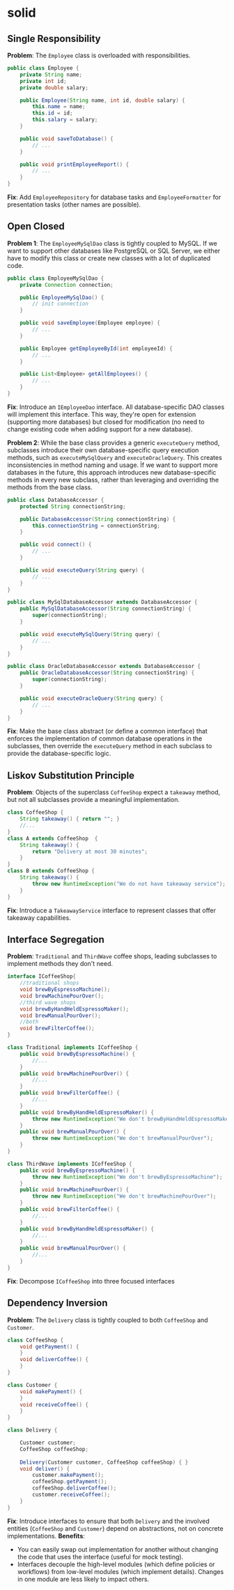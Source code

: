 # solid

## Single Responsibility

**Problem**: The ``Employee`` class is overloaded with responsibilities.

```java
public class Employee {
    private String name;
    private int id;
    private double salary;

    public Employee(String name, int id, double salary) {
        this.name = name;
        this.id = id;
        this.salary = salary;
    }

    public void saveToDatabase() {
        // ...
    }

    public void printEmployeeReport() {
        // ...
    }
}
```

**Fix**: Add ``EmployeeRepository`` for database tasks and `EmployeeFormatter` for presentation tasks (other names are possible).

## Open Closed

**Problem 1**: The ``EmployeeMySqlDao`` class is tightly coupled to MySQL. If we want to support other databases like PostgreSQL or SQL Server, we either have to modify this class or create new classes with a lot of duplicated code.

```java
public class EmployeeMySqlDao {
    private Connection connection;

    public EmployeeMySqlDao() {
        // init connection
    }

    public void saveEmployee(Employee employee) {
        // ...
    }

    public Employee getEmployeeById(int employeeId) {
        // ...
    }

    public List<Employee> getAllEmployees() {
        // ...
    }
}
```

**Fix**: Introduce an ``IEmployeeDao`` interface. All database-specific DAO classes will implement this interface. This way, they're open for extension (supporting more databases) but closed for modification (no need to change existing code when adding support for a new database).

**Problem 2**: While the base class provides a generic ``executeQuery`` method, subclasses introduce their own database-specific query execution methods, such as ``executeMySqlQuery`` and ``executeOracleQuery``. This creates inconsistencies in method naming and usage. Ìf we want to support more databases in the future, this approach introduces new database-specific methods in every new subclass, rather than leveraging and overriding the methods from the base class.

```java
public class DatabaseAccessor {
    protected String connectionString;

    public DatabaseAccessor(String connectionString) {
        this.connectionString = connectionString;
    }

    public void connect() {
        // ...
    }

    public void executeQuery(String query) {
        // ...
    }
}

public class MySqlDatabaseAccessor extends DatabaseAccessor {
    public MySqlDatabaseAccessor(String connectionString) {
        super(connectionString);
    }

    public void executeMySqlQuery(String query) {
        // ...
    }
}

public class OracleDatabaseAccessor extends DatabaseAccessor {
    public OracleDatabaseAccessor(String connectionString) {
        super(connectionString);
    }

    public void executeOracleQuery(String query) {
        // ...
    }
}
```

**Fix**: Make the base class abstract (or define a common interface) that enforces the implementation of common database operations in the subclasses, then override the ``executeQuery`` method in each subclass to provide the database-specific logic.

## Liskov Substitution Principle

**Problem**: Objects of the superclass ``CoffeeShop`` expect a ``takeaway`` method, but not all subclasses provide a meaningful implementation.

```java
class CoffeeShop {
    String takeaway() { return ""; }
    //...
}
class A extends CoffeeShop  {
    String takeaway() {
        return "Delivery at most 30 minutes";
    }
}
class B extends CoffeeShop {
    String takeaway() {
        throw new RuntimeException("We do not have takeaway service");
    }
}
```

**Fix**: Introduce a ``TakeawayService`` interface to represent classes that offer takeaway capabilities.

## Interface Segregation

**Problem**: ``Traditional`` and ``ThirdWave`` coffee shops, leading subclasses to implement methods they don't need.

```java
interface ICoffeeShop{
    //traditional shops
    void brewByEspressoMachine();
    void brewMachinePourOver();
    //third wave shops
    void brewByHandHeldEspressoMaker();
    void brewManualPourOver();
    //both
    void brewFilterCoffee();
}

class Traditional implements ICoffeeShop { 
    public void brewByEspressoMachine() {
        //...
    } 
    public void brewMachinePourOver() {
        //...
    }  
    public void brewFilterCoffee() {
        //...
    }
    public void brewByHandHeldEspressoMaker() {
        throw new RuntimeException("We don't brewByHandHeldEspressoMaker");
    } 
    public void brewManualPourOver() {
        throw new RuntimeException("We don't brewManualPourOver");
    }
}

class ThirdWave implements ICoffeeShop { 
	public void brewByEspressoMachine() {
        throw new RuntimeException("We don't brewByEspressoMachine");
    } 
	public void brewMachinePourOver() {
        throw new RuntimeException("We don't brewMachinePourOver");
    }
	public void brewFilterCoffee() {
        //...
    }
	public void brewByHandHeldEspressoMaker() {
        //...
    } 
	public void brewManualPourOver() {
        //...
    }  
}
```

**Fix**: Decompose ``ICoffeeShop`` into three focused interfaces

## Dependency Inversion

**Problem**: The ``Delivery`` class is tightly coupled to both ``CoffeeShop`` and ``Customer``.

```java
class CoffeeShop {
    void getPayment() {
    }
    void deliverCoffee() {
    }
}

class Customer { 
    void makePayment() {
    }
    void receiveCoffee() {
    }
}

class Delivery { 

	Customer customer;
	CoffeeShop coffeeShop;
	
	Delivery(Customer customer, CoffeeShop coffeeShop) { }
    void deliver() {
        customer.makePayment();
        coffeeShop.getPayment();
        coffeeShop.deliverCoffee();
        customer.receiveCoffee();
    }
}

```

**Fix**:  Introduce interfaces to ensure that both ``Delivery`` and the involved entities (``CoffeeShop`` and ``Customer``) depend on abstractions, not on concrete implementations.
**Benefits**: 
- You can easily swap out implementation for another without changing the code that uses the interface (useful for mock testing).
- Interfaces decouple the high-level modules (which define policies or workflows) from low-level modules (which implement details). Changes in one module are less likely to impact others.
